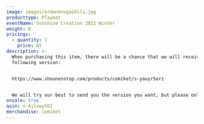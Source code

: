 ```yaml
---
image: images/erdwnknvgaihlls.jpg
producttype: Playmat
eventName: Sunshine Creation 2021 Winter
weight: 0
pricings:
  - quantity: 1
    price: 65
description: >-
  When purchasing this item, there will be a chance that we will receive the
  following version:


  https://www.shounenstop.com/products/comiket/s-yauyr5orz


  We will try our best to send you the version you want, but please only purchase this item if you are fine with receiving either version.
onsale: true
asin: s-AjlxwyhD1
merchandise: comiket
---
```

